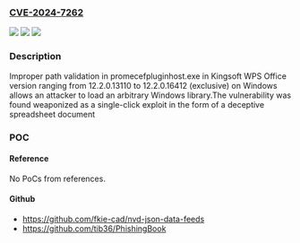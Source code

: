 ### [CVE-2024-7262](https://cve.mitre.org/cgi-bin/cvename.cgi?name=CVE-2024-7262)
![](https://img.shields.io/static/v1?label=Product&message=WPS%20Office&color=blue)
![](https://img.shields.io/static/v1?label=Version&message=12.2.0.13110%20&color=brightgreen)
![](https://img.shields.io/static/v1?label=Vulnerability&message=CWE-22%3A%20Improper%20Limitation%20of%20a%20Pathname%20to%20a%20Restricted%20Directory&color=brightgreen)

### Description

Improper path validation in promecefpluginhost.exe in Kingsoft WPS Office version ranging from 12.2.0.13110 to 12.2.0.16412 (exclusive) on Windows allows an attacker to load an arbitrary Windows library.The vulnerability was found weaponized as a single-click exploit in the form of a deceptive spreadsheet document

### POC

#### Reference
No PoCs from references.

#### Github
- https://github.com/fkie-cad/nvd-json-data-feeds
- https://github.com/tib36/PhishingBook

